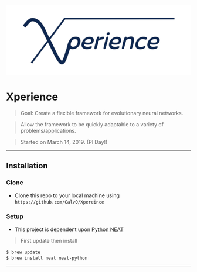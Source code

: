 ![Xperience](/resources/Xperience.png)
# Xperience
 > Goal: Create a flexible framework for evolutionary neural networks.
 
 > Allow the framework to be quickly adaptable to a variety of problems/applications.
 
 > Started on March 14, 2019. (PI Day!)

---

## Installation
### Clone

- Clone this repo to your local machine using `https://github.com/CalvQ/Xpereince`

### Setup

- This project is dependent upon [Python NEAT](https://neat-python.readthedocs.io/en/latest/)

 > First update then install

```shell
$ brew update
$ brew install neat neat-python
```
---
